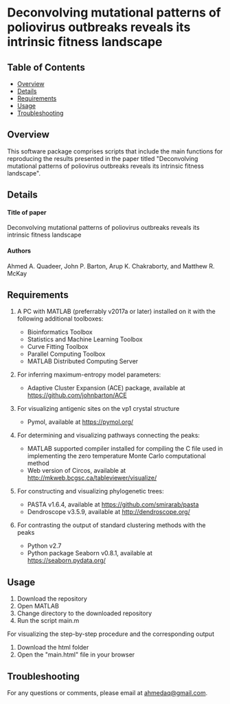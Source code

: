 # Deconvolving mutational patterns of poliovirus outbreaks reveals its intrinsic fitness landscape

## Table of Contents
*  [Overview](#overview)
*  [Details](#details)
*  [Requirements](#requirements)
*  [Usage](#usage)
*  [Troubleshooting](#troubleshooting)

## Overview
This software package comprises scripts that include the main functions for reproducing the results presented in the paper titled "Deconvolving mutational patterns of poliovirus outbreaks reveals its intrinsic fitness landscape".


## Details
#### Title of paper
Deconvolving mutational patterns of poliovirus outbreaks reveals its intrinsic fitness landscape
#### Authors
Ahmed A. Quadeer, John P. Barton, Arup K. Chakraborty, and Matthew R. McKay

## Requirements
1.  A PC with MATLAB (preferrably v2017a or later) installed on it with the following additional toolboxes:
    * Bioinformatics Toolbox
    * Statistics and Machine Learning Toolbox
    * Curve Fitting Toolbox
    * Parallel Computing Toolbox
    * MATLAB Distributed Computing Server
 
2.  For inferring maximum-entropy model parameters:
    * Adaptive Cluster Expansion (ACE) package, available at https://github.com/johnbarton/ACE 
 
3.  For visualizing antigenic sites on the vp1 crystal structure
    * Pymol, available at https://pymol.org/ 

4.  For determining and visualizing pathways connecting the peaks:
    * MATLAB supported compiler installed for compiling the C file used in implementing the zero temperature Monte Carlo computational method
    * Web version of Circos, available at http://mkweb.bcgsc.ca/tableviewer/visualize/ 

5.  For constructing and visualizing phylogenetic trees:
    * PASTA v1.6.4, available at https://github.com/smirarab/pasta 
    * Dendroscope v3.5.9, available at http://dendroscope.org/ 

6.  For contrasting the output of standard clustering methods with the peaks
    * Python v2.7
    * Python package Seaborn v0.8.1, available at https://seaborn.pydata.org/ 


## Usage
1.  Download the repository
2.  Open MATLAB
3.  Change directory to the downloaded repository 
4.  Run the script main.m 


For visualizing the step-by-step procedure and the corresponding output
1. Download the html folder
2. Open the "main.html" file in your browser

## Troubleshooting
For any questions or comments, please email at ahmedaq@gmail.com. 

